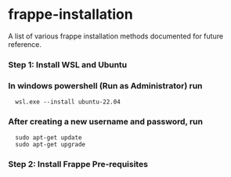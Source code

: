 # frappe-installation
A list of various frappe installation methods documented for future reference.

<h3><b> Step 1: Install WSL and Ubuntu </b></h3>

  ### In windows powershell (Run as Administrator) run 
      wsl.exe --install ubuntu-22.04
      
  ### After creating a new username and password, run 
      sudo apt-get update
      sudo apt-get upgrade
      
<h3><b> Step 2: Install Frappe Pre-requisites </b></h3>
